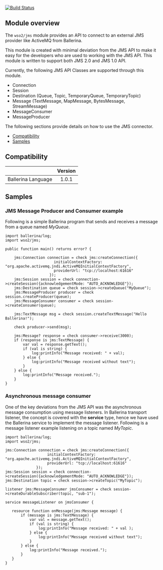 [![Build Status](https://travis-ci.org/wso2-ballerina/module-jms.svg?branch=master)](https://travis-ci.org/wso2-ballerina/module-jms)

## Module overview

The `wso2/jms` module provides an API to connect to an external JMS provider like ActiveMQ from Ballerina.

This module is created with minimal deviation from the JMS API to make it easy for the developers who are used to working 
 with the JMS API. This module is written to support both JMS 2.0 and JMS 1.0 API. 
 
 Currently, the following JMS API Classes are supported through this module.
 
 - Connection
 - Session
 - Destination (Queue, Topic, TemporaryQueue, TemporaryTopic)
 - Message (TextMessage, MapMessage, BytesMessage, StreamMessage)
 - MessageConsumer
 - MessageProducer
 
The following sections provide details on how to use the JMS connector.

- [Compatibility](#compatibility)
- [Samples](#samples)

## Compatibility

|                             |           Version           |
|:---------------------------:|:---------------------------:|
| Ballerina Language          |            1.0.1            |

## Samples

### JMS Message Producer and Consumer example

Following is a simple Ballerina program that sends and receives a message from a queue named *MyQueue*.

```ballerina
import ballerina/log;
import wso2/jms;

public function main() returns error? {

    jms:Connection connection = check jms:createConnection({
                      initialContextFactory: "org.apache.activemq.jndi.ActiveMQInitialContextFactory",
                      providerUrl: "tcp://localhost:61616"
                    });
    jms:Session session = check connection->createSession({acknowledgementMode: "AUTO_ACKNOWLEDGE"});
    jms:Destination queue = check session->createQueue("MyQueue");
    jms:MessageProducer producer = check session.createProducer(queue);
    jms:MessageConsumer consumer = check session->createConsumer(queue);

    jms:TextMessage msg = check session.createTextMessage("Hello Ballerina!");

    check producer->send(msg);

    jms:Message? response = check consumer->receive(3000);
    if (response is jms:TextMessage) {
        var val = response.getText();
        if (val is string) {
            log:printInfo("Message received: " + val);
        } else {
            log:printInfo("Message received without text");
        }
    } else {
        log:printInfo("Message received.");
    }
}
```

### Asynchronous message consumer

One of the key deviations from the JMS API was the asynchronous message consumption using message listeners. In 
Ballerina transport listener, the concept is covered with the **service** type, hence we have used the Ballerina service to 
implement the message listener. Following is a message listener example listening on a topic named *MyTopic*.

```ballerina
import ballerina/log;
import wso2/jms;

jms:Connection connection = check jms:createConnection({
                   initialContextFactory: "org.apache.activemq.jndi.ActiveMQInitialContextFactory",
                   providerUrl: "tcp://localhost:61616"
              });
jms:Session session = check connection->createSession({acknowledgementMode: "AUTO_ACKNOWLEDGE"});
jms:Destination topic = check session->createTopic("MyTopic");

listener jms:MessageConsumer jmsConsumer = check session->createDurableSubscriber(topic, "sub-1");

service messageListener on jmsConsumer {

   resource function onMessage(jms:Message message) {
       if (message is jms:TextMessage) {
           var val = message.getText();
           if (val is string) {
               log:printInfo("Message received: " + val );
           } else {
               log:printInfo("Message received without text");
           }
       } else {
           log:printInfo("Message received.");
       }
   }
}
```
